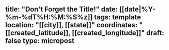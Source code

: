 title: "Don't Forget the Title!"
date: [[date|%Y-%m-%dT%H:%M:%S%z]]
tags: template
location: "[[city]], [[state]]"
coordinates: "[[created_latitude]], [[created_longitude]]"
draft: false
type: micropost
---

